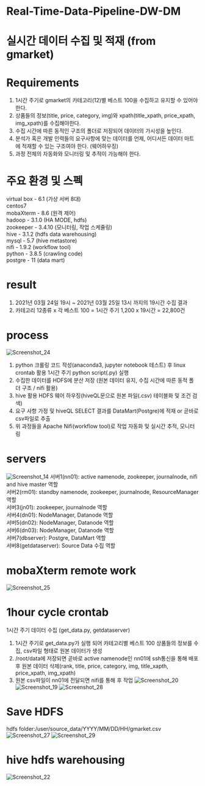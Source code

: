 # Real-Time-Data-Pipeline-DW-DM

# 실시간 데이터 수집 및 적재 (from gmarket)

# Requirements
1. 1시간 주기로 gmarket의 카테고리(12)별 베스트 100을 수집하고 유지할 수 있어야 한다.
2. 상품들의 정보(title, price, category, img)와 xpath(title_xpath, price_xpath, img_xpath)를 수집해야한다.   
3. 수집 시간에 따른 동적인 구조의 폴더로 저장되어 데이터의 가시성을 높인다.
4. 분석가 혹은 개발 인력들의 요구사항에 맞는 데이터를 언제, 어디서든 데이터 마트에 적재할 수 있는 구조여야 한다. (웨어하우징)
5. 과정 전체의 자동화와 모니터링 및 추적이 가능해야 한다.

# 주요 환경 및 스펙
virtual box - 6.1 (가상 서버 8대)   
centos7   
mobaXterm - 8.6 (원격 제어)   
hadoop - 3.1.0 (HA MODE, hdfs)   
zookeeper - 3.4.10 (모니터링, 작업 스케쥴링)   
hive - 3.1.2 (hdfs data warehousing)   
mysql - 5.7 (hive metastore)   
nifi - 1.9.2 (workflow tool)   
python - 3.8.5 (crawling code)   
postgre - 11 (data mart)    

# result
1. 2021년 03월 24일 19시 ~ 2021년 03월 25일 13시 까지의 19시간 수집 결과
2. 카테고리 12종류 x 각 베스트 100 = 1시간 주기 1,200 x 19시간  = 22,800건

# process
![Screenshot_24](https://user-images.githubusercontent.com/66659846/112711394-5ba6c380-8f0b-11eb-9a3a-d92790bd22fa.png)

1. python 크롤링 코드 작성(anaconda3, jupyter notebook 테스트) 후 linux crontab 활용 1시간 주기 python script(.py) 실행   
2. 수집한 데이터를 HDFS에 분산 저장 (원본 데이터 유지, 수집 시간에 따른 동적 폴더 구조 / nifi 활용)   
3. hive 활용 HDFS 웨어 하우징(hiveQL문으로 원본 파일(.csv) 테이블화 및 조건 검색)   
4. 요구 사항 가정 및 hiveQL SELECT  결과를 DataMart(Postgre)에 적재 or 곧바로 csv파일로 추출
5. 위 과정들을 Apache Nifi(workflow tool)로 작업 자동화 및 실시간 추적, 모니터링

# servers
![Screenshot_14](https://user-images.githubusercontent.com/66659846/112711815-9100e080-8f0e-11eb-93ee-40c3c809374f.png)
서버1(nn01): active namenode, zookeeper, journalnode, nifi and hive master 역할   
서버2(rm01): standby namenode, zookeeper, journalnode, ResourceManager 역할   
서버3(jn01): zookeeper, journalnode 역할   
서버4(dn01): NodeManager, Datanode 역할   
서버5(dn02): NodeManager, Datanode 역할   
서버6(dn03): NodeManager, Datanode 역할   
서버7(dbserver): Postgre, DataMart 역할   
서버8(getdataserver): Source Data 수집 역할 

# mobaXterm remote work
![Screenshot_25](https://user-images.githubusercontent.com/66659846/112711853-de7d4d80-8f0e-11eb-8673-d2fa4d8219bd.png)

# 1hour cycle crontab
1시간 주기 데이터 수집 (get_data.py, getdataserver)
1. 1시간 주기로 get_data.py가 실행 되어 카테고리별 베스트 100 상품들의 정보를 수집, csv파일 형태로 원본 데이터가 생성   
2. /root/data에 저장되면 곧바로 active namenode인 nn01에 ssh통신을 통해 배포 후 원본 데이터 삭제(rank, title, price, category, img, title_xapth, price_xpath, img_xpath)   
3. 원본 csv파일이 nn01에 전달되면 nifi를 통해 후 작업 
![Screenshot_20](https://user-images.githubusercontent.com/66659846/112711786-6020ab80-8f0e-11eb-9542-831890e6e512.png)
![Screenshot_19](https://user-images.githubusercontent.com/66659846/112711787-61ea6f00-8f0e-11eb-8e06-3a0170ae6496.png)
![Screenshot_28](https://user-images.githubusercontent.com/66659846/112712052-2fda0c80-8f10-11eb-9877-09f384625b12.png)


# Save HDFS
hdfs folder:/user/source_data/YYYY/MM/DD/HH/gmarket.csv
![Screenshot_27](https://user-images.githubusercontent.com/66659846/112712090-6ca60380-8f10-11eb-8e23-6844c59ba256.png)
![Screenshot_29](https://user-images.githubusercontent.com/66659846/112712094-77f92f00-8f10-11eb-8ab3-e0f771d2e4dd.png)

# hive hdfs warehousing
![Screenshot_22](https://user-images.githubusercontent.com/66659846/112712130-c4446f00-8f10-11eb-9dde-d99f5ba2a746.png)
